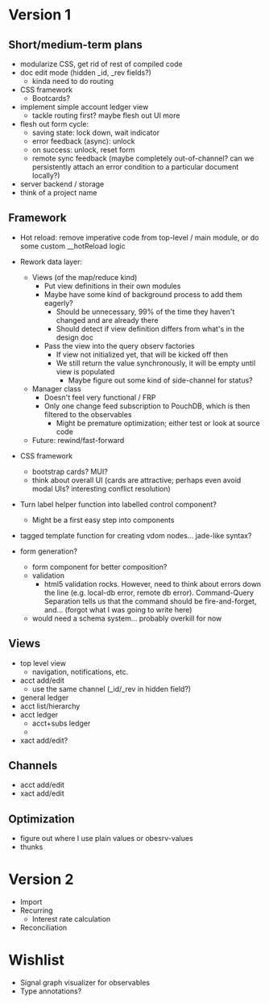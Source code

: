 Version 1
=========

Short/medium-term plans
-----------------------

- modularize CSS, get rid of rest of compiled code
- doc edit mode (hidden _id, _rev fields?)
  - kinda need to do routing
- CSS framework
  - Bootcards?
- implement simple account ledger view
  - tackle routing first? maybe flesh out UI more
- flesh out form cycle:
  - saving state: lock down, wait indicator
  - error feedback (async): unlock
  - on success: unlock, reset form
  - remote sync feedback (maybe completely out-of-channel? can we persistently attach an error condition to a particular document locally?)
- server backend / storage
- think of a project name

Framework
---------

- Hot reload: remove imperative code from top-level / main module, or do some custom __hotReload logic
- Rework data layer:
  - Views (of the map/reduce kind)
    - Put view definitions in their own modules
    - Maybe have some kind of background process to add them eagerly?
      - Should be unnecessary, 99% of the time they haven't changed and are already there
      - Should detect if view definition differs from what's in the design doc
    - Pass the view into the query observ factories
      - If view not initialized yet, that will be kicked off then
      - We still return the value synchronously, it will be empty until view is populated
        - Maybe figure out some kind of side-channel for status?
  - Manager class
    - Doesn't feel very functional / FRP
    - Only one change feed subscription to PouchDB, which is then filtered to the observables
      - Might be premature optimization; either test or look at source code
  - Future: rewind/fast-forward
- CSS framework
  - bootstrap cards? MUI?
  - think about overall UI (cards are attractive; perhaps even avoid modal UIs? interesting conflict resolution)
- Turn label helper function into labelled control component?
  - Might be a first easy step into components

- tagged template function for creating vdom nodes... jade-like syntax?
- form generation?
  - form component for better composition?
  - validation
    - html5 validation rocks. However, need to think about errors down the line (e.g. local-db error, remote db error). Command-Query Separation tells us that the command should be fire-and-forget, and... (forgot what I was going to write here)
  - would need a schema system... probably overkill for now
  
Views
-----

- top level view
  - navigation, notifications, etc.
- acct add/edit
  - use the same channel (_id/_rev in hidden field?)
- general ledger
- acct list/hierarchy
- acct ledger
  - acct+subs ledger
  - 
- xact add/edit?

Channels
--------

- acct add/edit
- xact add/edit

Optimization
------------

- figure out where I use plain values or obesrv-values
- thunks

Version 2
=========

- Import
- Recurring
  - Interest rate calculation
- Reconciliation

Wishlist
========

- Signal graph visualizer for observables
- Type annotations?
